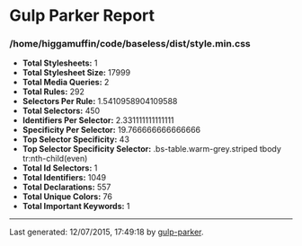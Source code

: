 # Gulp Parker Report


### /home/higgamuffin/code/baseless/dist/style.min.css

- **Total Stylesheets:** 1
- **Total Stylesheet Size:** 17999
- **Total Media Queries:** 2
- **Total Rules:** 292
- **Selectors Per Rule:** 1.5410958904109588
- **Total Selectors:** 450
- **Identifiers Per Selector:** 2.331111111111111
- **Specificity Per Selector:** 19.766666666666666
- **Top Selector Specificity:** 43
- **Top Selector Specificity Selector:** .bs-table.warm-grey.striped tbody tr:nth-child(even)
- **Total Id Selectors:** 1
- **Total Identifiers:** 1049
- **Total Declarations:** 557
- **Total Unique Colors:** 76
- **Total Important Keywords:** 1

* * *

Last generated: 12/07/2015, 17:49:18 by [gulp-parker](https://github.com/PavelDemyanenko/gulp-parker).
